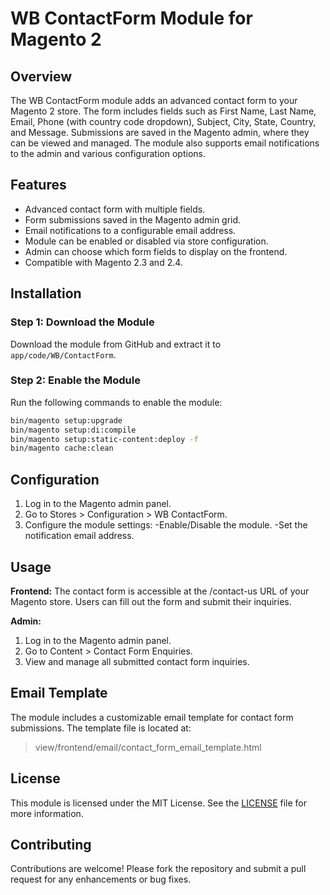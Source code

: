 # WB ContactForm Module for Magento 2

## Overview

The WB ContactForm module adds an advanced contact form to your Magento 2 store. The form includes fields such as First Name, Last Name, Email, Phone (with country code dropdown), Subject, City, State, Country, and Message. Submissions are saved in the Magento admin, where they can be viewed and managed. The module also supports email notifications to the admin and various configuration options.

## Features

- Advanced contact form with multiple fields.
- Form submissions saved in the Magento admin grid.
- Email notifications to a configurable email address.
- Module can be enabled or disabled via store configuration.
- Admin can choose which form fields to display on the frontend.
- Compatible with Magento 2.3 and 2.4.

## Installation

### Step 1: Download the Module

Download the module from GitHub and extract it to `app/code/WB/ContactForm`.

### Step 2: Enable the Module

Run the following commands to enable the module:

```sh
bin/magento setup:upgrade
bin/magento setup:di:compile
bin/magento setup:static-content:deploy -f
bin/magento cache:clean
```

## Configuration
1. Log in to the Magento admin panel.
2. Go to Stores > Configuration > WB ContactForm.
3. Configure the module settings:
    -Enable/Disable the module.
    -Set the notification email address.

## Usage

**Frontend:**
The contact form is accessible at the /contact-us URL of your Magento store. Users can fill out the form and submit their inquiries.

**Admin:**
1.  Log in to the Magento admin panel.
2.  Go to Content > Contact Form Enquiries.
3.  View and manage all submitted contact form inquiries.

## Email Template
The module includes a customizable email template for contact form submissions. The template file is located at:

> view/frontend/email/contact_form_email_template.html

## License

This module is licensed under the MIT License. See the [LICENSE](./LICENSE) file for more information.

## Contributing
Contributions are welcome! Please fork the repository and submit a pull request for any enhancements or bug fixes.